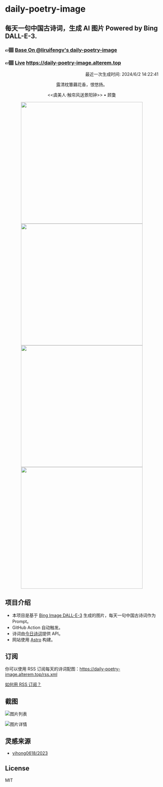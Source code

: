 
# daily-poetry-image

## 每天一句中国古诗词，生成 AI 图片 Powered by Bing DALL-E-3.

### 👉🏽 [Base On @liruifengv's daily-poetry-image](https://github.com/liruifengv/daily-poetry-image)

### 👉🏽 [Live](https://daily-poetry-image.alterem.top/) https://daily-poetry-image.alterem.top

<p align="right">
  最近一次生成时间: 2024/6/2 14:22:41
</p>
<p align="center">
露清枕簟藕花香，恨悠扬。
</p>
<p align="center">
<<虞美人·触帘风送景阳钟>> • 顾敻
</p>
<p align="center">
<img src="https://tse1.mm.bing.net/th/id/OIG3.SZ2DQ97Wh7t9p8huQk88" height="400" width="400" />
<img src="https://tse3.mm.bing.net/th/id/OIG3.Ngsxo7uRKW5e9J8vJpcc" height="400" width="400" />
<img src="https://tse3.mm.bing.net/th/id/OIG3.o0tX_ONymESJzO88fEml" height="400" width="400" />
<img src="https://tse4.mm.bing.net/th/id/OIG3._dfEJ.sfwSc1IsmCeWIc" height="400" width="400" />
</p>

## 项目介绍

-   本项目是基于 [Bing Image DALL-E-3](https://www.bing.com/images/create) 生成的图片，每天一句中国古诗词作为 Prompt。
-   GitHub Action 自动触发。
-   诗词由[今日诗词](https://www.jinrishici.com/)提供 API。
-   网站使用 [Astro](https://astro.build) 构建。

## 订阅

你可以使用 RSS 订阅每天的诗词配图：https://daily-poetry-image.alterem.top/rss.xml

[如何用 RSS 订阅？](https://zhuanlan.zhihu.com/p/55026716)

## 截图

![图片列表](./screenshots/Snipaste_2023-12-28_21-00-26.png)

![图片详情](./screenshots/Snipaste_2023-12-28_21-00-53.png)

## 灵感来源

-   [yihong0618/2023](https://github.com/yihong0618/2023)

## License

MIT
